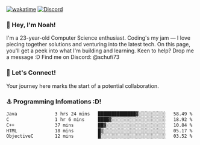 [![wakatime](https://wakatime.com/badge/user/018b5c7c-fde2-4105-aa96-f5c758abb0a2.svg)](https://wakatime.com/@018b5c7c-fde2-4105-aa96-f5c758abb0a2)
[![Discord](https://img.shields.io/badge/Discord-5865F2?style=flat&logo=discord&logoColor=white)](https://discord.gg/eAW8AGXaGu)



### 👋 Hey, I'm Noah!
I'm a 23-year-old Computer Science enthusiast. Coding's my jam — I love piecing together solutions and venturing into the latest tech. On this page, you'll get a peek into what I'm building and learning. Keen to help? Drop me a message :D 
Find me on Discord: @schufi73

### 🤝 Let's Connect!
Your journey here marks the start of a potential collaboration.

### ⚓ Programming Infomations :D!
<!--START_SECTION:waka-->

```txt
Java              3 hrs 24 mins   ██████████████▓░░░░░░░░░░   58.49 %
C                 1 hr 6 mins     ████▓░░░░░░░░░░░░░░░░░░░░   18.92 %
C++               37 mins         ██▓░░░░░░░░░░░░░░░░░░░░░░   10.84 %
HTML              18 mins         █▒░░░░░░░░░░░░░░░░░░░░░░░   05.17 %
ObjectiveC        12 mins         █░░░░░░░░░░░░░░░░░░░░░░░░   03.52 %
```

<!--END_SECTION:waka-->
